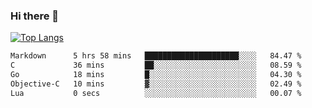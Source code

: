 ### Hi there 👋

<!--
**3Xpl0it3r/3Xpl0it3r** is a ✨ _special_ ✨ repository because its `README.md` (this file) appears on your GitHub profile.

Here are some ideas to get you started:

- 🔭 I’m currently working on ...
- 🌱 I’m currently learning ...
- 👯 I’m looking to collaborate on ...
- 🤔 I’m looking for help with ...
- 💬 Ask me about ...
- 📫 How to reach me: ...
- 😄 Pronouns: ...
- ⚡ Fun fact: ...
-->


[![Top Langs](https://github-readme-stats.vercel.app/api/top-langs/?username=3Xpl0it3r&layout=compact)](https://github.com/3Xpl0it3r/3Xpl0it3r)

<!--START_SECTION:waka-->

```txt
Markdown      5 hrs 58 mins   █████████████████████░░░░   84.47 %
C             36 mins         ██░░░░░░░░░░░░░░░░░░░░░░░   08.59 %
Go            18 mins         █░░░░░░░░░░░░░░░░░░░░░░░░   04.30 %
Objective-C   10 mins         ▓░░░░░░░░░░░░░░░░░░░░░░░░   02.49 %
Lua           0 secs          ░░░░░░░░░░░░░░░░░░░░░░░░░   00.07 %
```

<!--END_SECTION:waka-->
